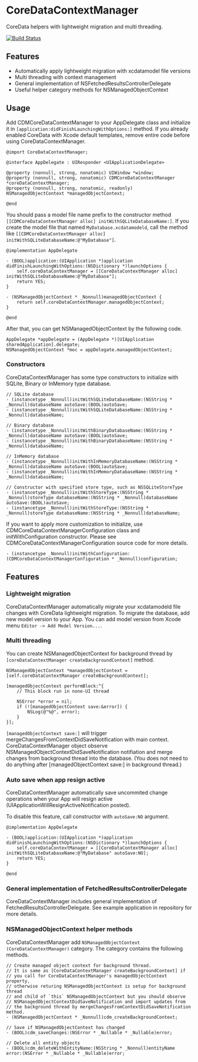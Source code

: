 # CoreDataContextManager

CoreData helpers with lightweight migration and multi threading.

[![Build Status](https://travis-ci.org/wagyu298/CoreDataContextManager.svg?branch=master)](https://travis-ci.org/wagyu298/CoreDataContextManager)

## Features

- Automatically apply lightweight migration with xcdatamodel file versions
- Multi threading with context management
- General implementation of NSFetchedResultsControllerDelegate
- Useful helper category methods for NSManagedObjectContext

## Usage

Add CDMCoreDataContextManager to your AppDelegate class and initialize it in
`[application:didFinishLaunchingWithOptions:]` method.
If you already enabled CoreData with Xcode default templates, remove entire code before using CoreDataContextManager.

```
@import CoreDataContextManager;

@interface AppDelegate : UIResponder <UIApplicationDelegate>

@property (nonnull, strong, nonatomic) UIWindow *window;
@property (nonnull, strong, nonatomic) CDMCoreDataContextManager *coreDataContextManager;
@property (nonnull, strong, nonatomic, readonly) NSManagedObjectContext *managedObjectContext;

@end
```

You should pass a model file name prefix to the constructor method `[[CDMCoreDataContextManager alloc] initWithSQLiteDatabaseName:]`.
If you create the model file that named `MyDatabase.xcdatamodeld`, call the method like `[[CDMCoreDataContextManager alloc] initWithSQLiteDatabaseName:@"MyDatabase"]`.

```
@implementation AppDelegate

- (BOOL)application:(UIApplication *)application didFinishLaunchingWithOptions:(NSDictionary *)launchOptions {
    self.coreDataContextManager = [[CoreDataContextManager alloc] initWithSQLiteDatabaseName:@"MyDatabase"];
    return YES;
}

- (NSManagedObjectContext * _Nonnull)managedObjectContext {
    return self.coreDataContextManager.managedObjectContext;
}

@end
```

After that, you can get NSManagedObjectContext by the following code.

```
AppDelegate *appDelegate = (AppDelegate *)[UIApplication sharedApplication].delegate;
NSManagedObjectContext *moc = appDelegate.managedObjectContext;
```

### Constructors

CoreDataContextManager has some type constructors to initialize with SQLite, Binary or InMemory type database.

```
// SQLite database
- (instancetype _Nonnull)initWithSQLiteDatabaseName:(NSString * _Nonnull)databaseName autoSave:(BOOL)autoSave;
- (instancetype _Nonnull)initWithSQLiteDatabaseName:(NSString * _Nonnull)databaseName;

// Binary database
- (instancetype _Nonnull)initWithBinaryDatabaseName:(NSString * _Nonnull)databaseName autoSave:(BOOL)autoSave;
- (instancetype _Nonnull)initWithBinaryDatabaseName:(NSString * _Nonnull)databaseName;

// InMemory database
- (instancetype _Nonnull)initWithInMemoryDatabaseName:(NSString * _Nonnull)databaseName autoSave:(BOOL)autoSave;
- (instancetype _Nonnull)initWithInMemoryDatabaseName:(NSString * _Nonnull)databaseName;

// Constructor with specified store type, such as NSSQLiteStoreType
- (instancetype _Nonnull)initWithStoreType:(NSString * _Nonnull)storeType databaseName:(NSString * _Nonnull)databaseName autoSave:(BOOL)autoSave;
- (instancetype _Nonnull)initWithStoreType:(NSString * _Nonnull)storeType databaseName:(NSString * _Nonnull)databaseName;
```

If you want to apply more customization to initialize,
use CDMCoreDataContextManagerConfiguration class and
initWithConfiguration constructor.
Please see CDMCoreDataContextManagerConfiguration source code for more details.

```
- (instancetype _Nonnull)initWithConfiguration:(CDMCoreDataContextManagerConfiguration * _Nonnull)configuration;
```

## Features

### Lightweight migration

CoreDataContextManager automatically migrate your xcdatamodeld file changes
with CoreData lightweight migration.
To migrate the database, add new model version to your App.
You can add model version from Xcode menu `Editor -> Add Model Version...`.

### Multi threading

You can create NSManagedObjectContext for background thread by `[coreDataContextManager createBackgroundContext]` method.

```
NSManagedObjectContext *managedObjectContext = [self.coreDataContextManager createBackgroundContext];

[managedObjectContext performBlock:^{
    // This block run in none-UI thread

    NSError *error = nil;
    if (![managedObjectContext save:&error]) {
        NSLog(@"%@", error);
    }
}];
```

`[managedObjectContext save:]` will trigger mergeChangesFromContextDidSaveNotification with main context.
CoreDataContextManager object observe NSManagedObjectContextDidSaveNotification notifiation and merge changes from background thread into the database.
(You does not need to do anything after [managedObjectContext save:] in background thread.)

### Auto save when app resign active

CoreDataContextManager automatically save uncommited change operations when your App will resign active (UIApplicationWillResignActiveNotification posted).

To disable this feature, call constructor with `autoSave:NO` argument.

```
@implementation AppDelegate

- (BOOL)application:(UIApplication *)application didFinishLaunchingWithOptions:(NSDictionary *)launchOptions {
    self.coreDataContextManager = [[CoreDataContextManager alloc] initWithSQLiteDatabaseName:@"MyDatabase" autoSave:NO];
    return YES;
}

@end
```

### General implementation of FetchedResultsControllerDelegate

CoreDataContextManager includes general implementation of FetchedResultsControllerDelegate.
See example application in repository for more details.

### NSManagedObjectContext helper methods

CoreDataContextManager add `NSManagedObjectContext (CoreDataContextManager)` category.
The category contains the following methods.

```
// Create managed object context for background thread.
// It is same as [CoreDataContextManager createBackgroundContext] if
// you call for CoreDataContextManager's managedObjectContext property,
// otherwise returing NSManagedObjectContext is setup for background thread
// and child of `this` NSManagedObjectContext but you should observe
// NSManagedObjectContextDidSaveNotification and import updates from
// the background thread by mergeChangesFromContextDidSaveNotification method.
- (NSManagedObjectContext * _Nonnull)cdm_createBackgroundContext;

// Save if NSManagedObjectContext has changed
- (BOOL)cdm_saveChanges:(NSError * _Nullable * _Nullable)error;

// Delete all entity objects
- (BOOL)cdm_deleteWithEntityName:(NSString * _Nonnull)entityName error:(NSError * _Nullable * _Nullable)error;
```
